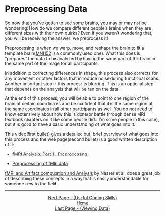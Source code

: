 # Preprocessing Data
So now that you’ve gotten to see some brains, you may or may not be wondering: How do we compare different people’s brains when they are different sizes with their own quirks? Even if you weren’t wondering that, you will be receiving the answer: we preprocess it!

Preprocessing is when we warp, move, and reshape the brain to fit a template brain([MNI152](https://www.lead-dbs.org/about-the-mni-spaces/) is a commonly used one). What this does is “prepares” the data to be analyzed by having the same part of the brain in the same part of the image for all participants. 

In addition to correcting differences in shape, this process also corrects for any movement or other factors that introduce noise during functional scans. Another important step in this process is blurring. This is an optional step that depends on the analysis that will be ran on the data. 

At the end of this process, you will be able to point to one region of the brain at certain coordinates and be confident that it is the same region at the same coordinates in all other participants as well. You do not need to know extensively about how this is done(or battle through dense MRI textbook chapters on it like some people did…I’m some people in this case), but it is good to have a basic understanding of what goes into it. 

This video(first bullet) gives a detailed but, brief overview of what goes into this process and the web page(second bullet) is a good written description of it:

- [fMRI Analysis: Part 1 - Preprocessing](https://www.youtube.com/watch?v=xLWES956JJE)

- [Preprocessing of fMRI data](https://mafil.ceitec.cz/en/preprocessing-of-fmri-data/)

[fMRI and Artifact computation and Analysis](https://iopscience.iop.org/article/10.1088/1742-6596/1818/1/012083/pdf) by Nasser et al. does a great job of describing these concepts in a way that is easily understandable for someone new to the field. 

 ------------------------------------------------------------------------------------------------
<div align="center"; margin-top="10px">
  <a href="coding.md">Next Page - (Useful Coding Skills) </a>
</div>

<div align="center"; margin-top="10px">
  <a href="README.md">Home</a>
</div>

<div align="center"; margin-top="10px">
  <a href="viewing_data.md">Last Page - (Viewing Data)</a>
</div>

